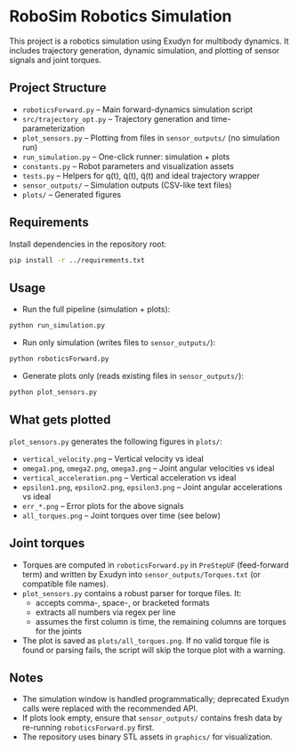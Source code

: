 # RoboSim Robotics Simulation

This project is a robotics simulation using Exudyn for multibody dynamics. It includes trajectory generation, dynamic simulation, and plotting of sensor signals and joint torques.

## Project Structure

- `roboticsForward.py` – Main forward-dynamics simulation script
- `src/trajectory_opt.py` – Trajectory generation and time-parameterization
- `plot_sensors.py` – Plotting from files in `sensor_outputs/` (no simulation run)
- `run_simulation.py` – One-click runner: simulation + plots
- `constants.py` – Robot parameters and visualization assets
- `tests.py` – Helpers for q(t), q̇(t), q̈(t) and ideal trajectory wrapper
- `sensor_outputs/` – Simulation outputs (CSV-like text files)
- `plots/` – Generated figures

## Requirements

Install dependencies in the repository root:

```bash
pip install -r ../requirements.txt
```

## Usage

- Run the full pipeline (simulation + plots):
```bash
python run_simulation.py
```

- Run only simulation (writes files to `sensor_outputs/`):
```bash
python roboticsForward.py
```

- Generate plots only (reads existing files in `sensor_outputs/`):
```bash
python plot_sensors.py
```

## What gets plotted

`plot_sensors.py` generates the following figures in `plots/`:
- `vertical_velocity.png` – Vertical velocity vs ideal
- `omega1.png`, `omega2.png`, `omega3.png` – Joint angular velocities vs ideal
- `vertical_acceleration.png` – Vertical acceleration vs ideal
- `epsilon1.png`, `epsilon2.png`, `epsilon3.png` – Joint angular accelerations vs ideal
- `err_*.png` – Error plots for the above signals
- `all_torques.png` – Joint torques over time (see below)

## Joint torques

- Torques are computed in `roboticsForward.py` in `PreStepUF` (feed-forward term) and written by Exudyn into `sensor_outputs/Torques.txt` (or compatible file names).
- `plot_sensors.py` contains a robust parser for torque files. It:
  - accepts comma-, space-, or bracketed formats
  - extracts all numbers via regex per line
  - assumes the first column is time, the remaining columns are torques for the joints
- The plot is saved as `plots/all_torques.png`. If no valid torque file is found or parsing fails, the script will skip the torque plot with a warning.

## Notes

- The simulation window is handled programmatically; deprecated Exudyn calls were replaced with the recommended API.
- If plots look empty, ensure that `sensor_outputs/` contains fresh data by re-running `roboticsForward.py` first.
- The repository uses binary STL assets in `graphics/` for visualization. 
